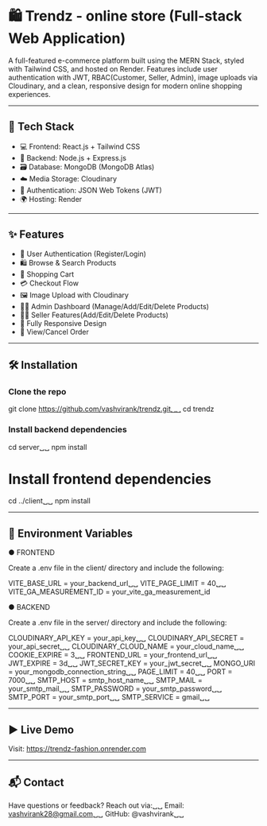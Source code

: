 # 🛍️ Trendz - online store (Full-stack Web Application)

A full-featured e-commerce platform built using the MERN Stack, styled with Tailwind CSS, and hosted on Render. Features include user authentication with JWT, RBAC(Customer, Seller, Admin), image uploads via Cloudinary, and a clean, responsive design for modern online shopping experiences.

---

## 🚀 Tech Stack

- 💻 Frontend: React.js + Tailwind CSS  
- 🔧 Backend: Node.js + Express.js  
- 🗃️ Database: MongoDB (MongoDB Atlas)  
- ☁️ Media Storage: Cloudinary  
- 🔐 Authentication: JSON Web Tokens (JWT)  
- 🌍 Hosting: Render

---

## ✨ Features

- 👤 User Authentication (Register/Login)
- 🛍️ Browse & Search Products
- 🛒 Shopping Cart
- 💳 Checkout Flow
- 🖼️ Image Upload with Cloudinary
- 🧑‍💼 Admin Dashboard (Manage/Add/Edit/Delete Products)
- 🧑‍💼 Seller Features(Add/Edit/Delete Products)
- 📱 Fully Responsive Design
- 🧾 View/Cancel Order

---

## 🛠️ Installation

### Clone the repo
git clone https://github.com/vashvirank/trendz.git␣␣
cd trendz

### Install backend dependencies
cd server␣␣
npm install

# Install frontend dependencies
cd ../client␣␣
npm install

---

## 🔐 Environment Variables

● FRONTEND

Create a .env file in the client/ directory and include the following:

VITE_BASE_URL = your_backend_url␣␣
VITE_PAGE_LIMIT = 40␣␣
VITE_GA_MEASUREMENT_ID = your_vite_ga_measurement_id


● BACKEND

Create a .env file in the server/ directory and include the following:

CLOUDINARY_API_KEY = your_api_key␣␣
CLOUDINARY_API_SECRET = your_api_secret␣␣
CLOUDINARY_CLOUD_NAME = your_cloud_name␣␣
COOKIE_EXPIRE = 3␣␣
FRONTEND_URL = your_frontend_url␣␣
JWT_EXPIRE = 3d␣␣
JWT_SECRET_KEY = your_jwt_secret␣␣
MONGO_URI = your_mongodb_connection_string␣␣
PAGE_LIMIT = 40␣␣
PORT = 7000␣␣
SMTP_HOST = smtp_host_name␣␣
SMTP_MAIL = your_smtp_mail␣␣
SMTP_PASSWORD = your_smtp_password␣␣
SMTP_PORT = your_smtp_port␣␣
SMTP_SERVICE = gmail␣␣

---

## ▶️ Live Demo

Visit: https://trendz-fashion.onrender.com

---

## 📬 Contact

Have questions or feedback? Reach out via:␣␣
Email: vashvirank28@gmail.com␣␣
GitHub: @vashvirank␣␣
